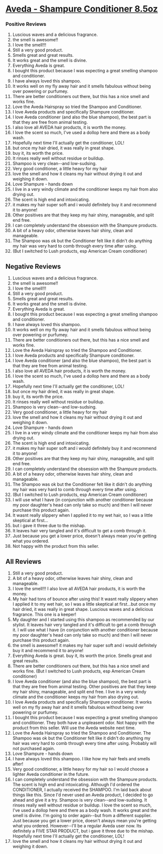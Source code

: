 # [Aveda - Shampure Conditioner 8.5oz](https://products.checkmycream.com/products/Aveda-Shampure-Conditioner-8.5oz.html)

### Positive Reviews

<ol>
      <li>Luscious waves and a delicious fragrance.</li>
      <li>the smell is awesome!!</li>
      <li>I love the smell!!!</li>
      <li>Still a very good product.</li>
      <li>Smells great and great results.</li>
      <li>It works great and the smell is divine.</li>
      <li>Everything Aveda is great.</li>
      <li>I bought this product because I was expecting a great smelling shampoo and conditioner.</li>
      <li>I have always loved this shampoo.</li>
      <li>It works well on my fly away hair and it smells fabulous without being over powering or purfumey.</li>
      <li>There are better conditioners out there, but this has a nice smell and works fine.  </li>
      <li>Love the Aveda Hairspray so tried the Shampoo and Conditioner.</li>
      <li>I love Aveda products and specifically Shampure conditioner.  </li>
      <li>I love Aveda conditioner (and also the blue shampoo), the best part is that they are free from animal testing.  </li>
      <li>I also love all AVEDA hair products, it is worth the money.</li>
      <li>I love the scent so much, I&#x27;ve used a dollop here and there as a body wash.</li>
      <li>Hopefully next time I&#x27;ll actually get the conditioner, LOL!</li>
      <li>but once my hair dried, it was really in great shape.</li>
      <li>buy it, its worth the price.</li>
      <li>It rinses really well without residue or buildup.</li>
      <li>Shampoo is very clean--and low-sudsing.</li>
      <li>Very good conditioner, a little heavy for my hair</li>
      <li>love the smell and how it cleans my hair without drying it out and weighing it down.</li>
      <li>Love Shampure - hands down</li>
      <li>I live in a very windy climate and the conditioner keeps my hair from also drying out.</li>
      <li>The scent is high end and intoxicating.</li>
      <li>it makes my hair super soft and i would definitely buy it and recommend it to anyone!</li>
      <li>Other positives are that they keep my hair shiny, manageable, and split end free.  </li>
      <li>I can completely understand the obsession with the Shampure products.</li>
      <li>A bit of a heavy odor, otherwise leaves hair shiny, clean and manageable.</li>
      <li>The Shampoo was ok but the Conditioner felt like it didn&#x27;t do anything my hair was very hard to comb through every time after using.  </li>
      <li>(But I switched to Lush products, esp American Cream conditioner)</li>
</ol>


<h2>Negative Reviews</h2>
<ol>
<li> Luscious waves and a delicious fragrance.</li>
<li> the smell is awesome!!</li>
<li> I love the smell!!!</li>
<li> Still a very good product.</li>
<li> Smells great and great results.</li>
<li> It works great and the smell is divine.</li>
<li> Everything Aveda is great.</li>
<li> I bought this product because I was expecting a great smelling shampoo and conditioner.</li>
<li> I have always loved this shampoo.</li>
<li> It works well on my fly away hair and it smells fabulous without being over powering or purfumey.</li>
<li> There are better conditioners out there, but this has a nice smell and works fine.  </li>
<li> Love the Aveda Hairspray so tried the Shampoo and Conditioner.</li>
<li> I love Aveda products and specifically Shampure conditioner.  </li>
<li> I love Aveda conditioner (and also the blue shampoo), the best part is that they are free from animal testing.  </li>
<li> I also love all AVEDA hair products, it is worth the money.</li>
<li> I love the scent so much, I&#x27;ve used a dollop here and there as a body wash.</li>
<li> Hopefully next time I&#x27;ll actually get the conditioner, LOL!</li>
<li> but once my hair dried, it was really in great shape.</li>
<li> buy it, its worth the price.</li>
<li> It rinses really well without residue or buildup.</li>
<li> Shampoo is very clean--and low-sudsing.</li>
<li> Very good conditioner, a little heavy for my hair</li>
<li> love the smell and how it cleans my hair without drying it out and weighing it down.</li>
<li> Love Shampure - hands down</li>
<li> I live in a very windy climate and the conditioner keeps my hair from also drying out.</li>
<li> The scent is high end and intoxicating.</li>
<li> it makes my hair super soft and i would definitely buy it and recommend it to anyone!</li>
<li> Other positives are that they keep my hair shiny, manageable, and split end free.  </li>
<li> I can completely understand the obsession with the Shampure products.</li>
<li> A bit of a heavy odor, otherwise leaves hair shiny, clean and manageable.</li>
<li> The Shampoo was ok but the Conditioner felt like it didn&#x27;t do anything my hair was very hard to comb through every time after using.  </li>
<li> (But I switched to Lush products, esp American Cream conditioner)</li>
<li> I will use what I have (in conjunction with another conditioner because my poor daughter&#x27;s head can only take so much) and then I will never purchase this product again.</li>
<li> It wasnt really slippery when I applied it to my wet hair, so I was a little skeptical at first...</li>
<li> but i gave it three due to the mishap.</li>
<li> It leaves hair very tangled and it&#x27;s difficult to get a comb through it.  </li>
<li> Just because you get a lower price, doesn&#x27;t always mean you&#x27;re getting what you ordered.</li>
<li> Not happy with the product from this seller.</li>
</ol>

<h2>All Reviews</h2>

<ol>
    <li> Still a very good product.</li>
    <li> A bit of a heavy odor, otherwise leaves hair shiny, clean and manageable.</li>
    <li> I love the smell!!! I also love all AVEDA hair products, it is worth the money.</li>
    <li> My hair had tons of bounce after using this! It wasnt really slippery when I applied it to my wet hair, so I was a little skeptical at first...but once my hair dried, it was really in great shape. Luscious waves and a delicious fragrance. This one is a keeper!</li>
    <li> My daughter and I started using this shampoo as recommended by our stylist.  It leaves hair very tangled and it&#x27;s difficult to get a comb through it.  I will use what I have (in conjunction with another conditioner because my poor daughter&#x27;s head can only take so much) and then I will never purchase this product again.</li>
    <li> the smell is awesome!! it makes my hair super soft and i would definitely buy it and recommend it to anyone!</li>
    <li> Everything Aveda is great. buy it, its worth the price. Smells great and great results.</li>
    <li> There are better conditioners out there, but this has a nice smell and works fine.  (But I switched to Lush products, esp American Cream conditioner)</li>
    <li> I love Aveda conditioner (and also the blue shampoo), the best part is that they are free from animal testing.  Other positives are that they keep my hair shiny, manageable, and split end free.  I live in a very windy climate and the conditioner keeps my hair from also drying out.</li>
    <li> I love Aveda products and specifically Shampure conditioner.  It works well on my fly away hair and it smells fabulous without being over powering or purfumey.</li>
    <li> I bought this product because I was expecting a great smelling shampoo and conditioner. They both have a unpleasent odor. Not happy with the product from this seller. Will use the Aveda website next time.</li>
    <li> Love the Aveda Hairspray so tried the Shampoo and Conditioner. The Shampoo was ok but the Conditioner felt like it didn&#x27;t do anything my hair was very hard to comb through every time after using.  Probably will not purchased again.</li>
    <li> Love Shampure - hands down</li>
    <li> I have always loved this shampoo. I like how my hair feels and smells after!</li>
    <li> Very good conditioner, a little heavy for my hair so I would choose a lighter Aveda conditioner in the future.</li>
    <li> I can completely understand the obsession with the Shampure products. The scent is high end and intoxicating. Although I&#x27;d ordered the CONDITIONER, I actually received the SHAMPOO. I&#x27;m laid back about things like this. Since I&#x27;d never used an Aveda product, I decided to go ahead and give it a try. Shampoo is very clean--and low-sudsing. It rinses really well without residue or buildup. I love the scent so much, I&#x27;ve used a dollop here and there as a body wash. It works great and the smell is divine. I&#x27;m going to order again--but from a different supplier. Just because you get a lower price, doesn&#x27;t always mean you&#x27;re getting what you ordered. However--I&#x27;ll be a regular Aveda user now. Its definitely a FIVE STAR PRODUCT, but i gave it three due to the mishap. Hopefully next time I&#x27;ll actually get the conditioner, LOL!</li>
    <li> love the smell and how it cleans my hair without drying it out and weighing it down.</li>
</ol>




